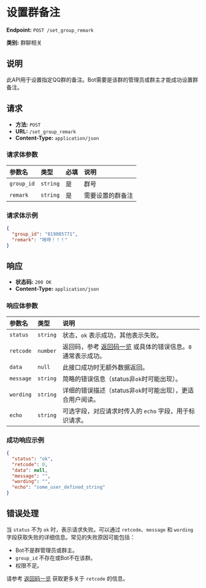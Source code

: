 # 设置群备注

**Endpoint:** `POST /set_group_remark`

**类别:** 群聊相关

## 说明

此API用于设置指定QQ群的备注。Bot需要是该群的管理员或群主才能成功设置群备注。

## 请求

*   **方法:** `POST`
*   **URL:** `/set_group_remark`
*   **Content-Type:** `application/json`

### 请求体参数

| 参数名    | 类型   | 必填 | 说明         |
| :-------- | :----- | :--- | :----------- |
| `group_id` | `string` | 是   | 群号         |
| `remark`  | `string` | 是   | 需要设置的群备注 |

### 请求体示例

```json
{
  "group_id": "819085771",
  "remark": "呀呼！！！"
}
```

## 响应

*   **状态码:** `200 OK`
*   **Content-Type:** `application/json`

### 响应体参数

| 参数名    | 类型    | 说明                                                                                                                               |
| :-------- | :------ | :--------------------------------------------------------------------------------------------------------------------------------- |
| `status`  | `string` | 状态，`ok` 表示成功，其他表示失败。                                                                                                 |
| `retcode` | `number` | 返回码，参考 [返回码一览](link_to_retcode_doc) 或具体的错误信息。`0` 通常表示成功。                                                   |
| `data`    | `null`  | 此接口成功时无额外数据返回。                                                                                                       |
| `message` | `string` | 简略的错误信息（status非`ok`时可能出现）。                                                                                          |
| `wording` | `string` | 详细的错误描述（status非`ok`时可能出现），更适合用户阅读。                                                                               |
| `echo`    | `string` | 可选字段，对应请求时传入的 `echo` 字段，用于标识请求。                                                                               |

### 成功响应示例

```json
{
  "status": "ok",
  "retcode": 0,
  "data": null,
  "message": "",
  "wording": "",
  "echo": "some_user_defined_string"
}
```

## 错误处理

当 `status` 不为 `ok` 时，表示请求失败。可以通过 `retcode`、`message` 和 `wording` 字段获取失败的详细信息。常见的失败原因可能包括：
*   Bot不是群管理员或群主。
*   `group_id` 不存在或Bot不在该群。
*   权限不足。

请参考 [返回码一览](link_to_retcode_doc) 获取更多关于 `retcode` 的信息。